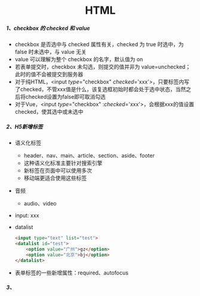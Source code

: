 <h1 style="text-align:center;">HTML</h1>

##### 1、checkbox 的 checked 和 value

- checkbox 是否选中与 checked 属性有关，checked 为 true 时选中，为 false 时未选中，与 value 无关
- value 可以理解为整个 checkbox 的名字，默认值为 on
- 若表单提交时，checkbox 未勾选，则提交的值并非为 value=unchecked；此时的值不会被提交到服务器
- 对于纯HTML，<input *type*="checkbox" *checked*='xxx'>，只要标签内写了checked，不管xxx值是什么，该复选框初始时都会处于选中状态，当然之后将checked设置为false即可取消勾选
- 对于Vue，<input *type*="checkbox"  :*checked*='xxx'>，会根据xxx的值设置checked，使其选中或未选中

##### 2、H5新增标签

- 语义化标签
  - header、nav、main、article、section、aside、footer
  - 这种语义化标准主要针对搜索引擎
  - 新标签在页面中可以使用多次
  - 移动端更适合使用这些标签

- 音频

  - audio、video

- input: xxx

- datalist

  ```html
  <input type="text" list="test">
  <datalist id="test">
      <option value="广州">gz</option>
      <option value="北京">bj</option>
  </datalist>
  ```

- 表单标签的一些新增属性：required、autofocus

##### 3、